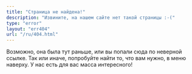 ```yaml
---
title: "Страница не найдена!"
description: "Извините, на нашем сайте нет такой страницы :-("
type: "error"
layout: "err404"
url: "/ru/404.html"
---
```

Возможно, она была тут раньше, или вы попали сюда по неверной ссылке. Так или иначе, попробуйте найти то, что вам нужно, в меню наверху. У нас есть для вас масса интересного!